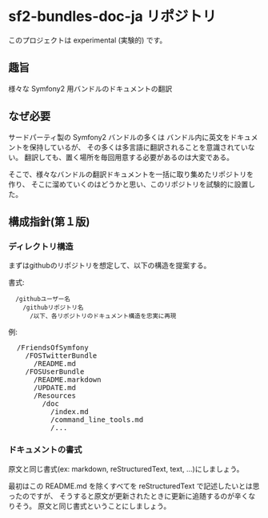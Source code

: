 sf2-bundles-doc-ja リポジトリ
==============================

このプロジェクトは experimental (実験的) です。

趣旨
----

様々な Symfony2 用バンドルのドキュメントの翻訳

なぜ必要
--------

サードパーティ製の Symfony2 バンドルの多くは
バンドル内に英文をドキュメントを保持しているが、
その多くは多言語に翻訳されることを意識されていない。
翻訳しても、置く場所を毎回用意する必要があるのは大変である。

そこで、様々なバンドルの翻訳ドキュメントを一括に取り集めたリポジトリを作り、
そこに溜めていくのはどうかと思い、このリポジトリを試験的に設置した。

構成指針(第１版)
-----------------

### ディレクトリ構造

まずはgithubのリポジトリを想定して、以下の構造を提案する。

書式:

<pre><code>  /githubユーザー名
    /githubリポジトリ名
      /以下、各リポジトリのドキュメント構造を忠実に再現
</code></pre>

例:

<pre></code>  /FriendsOfSymfony
    /FOSTwitterBundle
      /README.md
    /FOSUserBundle
      /README.markdown
      /UPDATE.md
      /Resources
        /doc
          /index.md
          /command_line_tools.md
          /...
</code></pre>

### ドキュメントの書式

原文と同じ書式(ex: markdown, reStructuredText, text, ...)にしましょう。

最初はこの README.md を除くすべてを reStructuredText で記述したいとは思ったのですが、
そうすると原文が更新されたときに更新に追随するのが辛くなりそう。
原文と同じ書式ということにしましょう。
